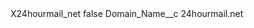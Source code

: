 <?xml version="1.0" encoding="UTF-8"?>
<CustomMetadata xmlns="http://soap.sforce.com/2006/04/metadata" xmlns:xsi="http://www.w3.org/2001/XMLSchema-instance" xmlns:xsd="http://www.w3.org/2001/XMLSchema">
    <label>X24hourmail_net</label>
    <protected>false</protected>
    <values>
        <field>Domain_Name__c</field>
        <value xsi:type="xsd:string">24hourmail.net</value>
    </values>
</CustomMetadata>
